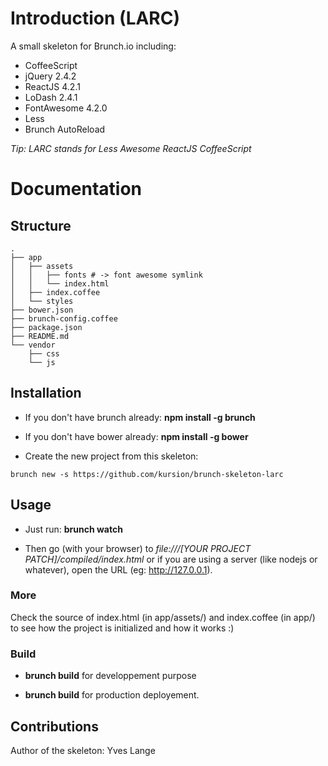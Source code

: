 # Introduction (LARC)

A small skeleton for Brunch.io including:

- CoffeeScript
- jQuery 2.4.2
- ReactJS 4.2.1
- LoDash 2.4.1
- FontAwesome 4.2.0
- Less
- Brunch AutoReload

*Tip: LARC stands for Less Awesome ReactJS CoffeeScript*

# Documentation

## Structure
```
.
├── app
│   ├── assets
│   │   ├── fonts # -> font awesome symlink
│   │   └── index.html
│   ├── index.coffee
│   └── styles
├── bower.json
├── brunch-config.coffee
├── package.json
├── README.md
└── vendor
    ├── css
    └── js
```
## Installation

- If you don't have brunch already: **npm install -g brunch**

- If you don't have bower already: **npm install -g bower**

- Create the new project from this skeleton:
```
brunch new -s https://github.com/kursion/brunch-skeleton-larc
```

## Usage


- Just run: **brunch watch**

- Then go (with your browser) to *file:///[YOUR PROJECT PATCH]/compiled/index.html* or if you are using a server (like nodejs or whatever), open the URL (eg: http://127.0.0.1).

### More

Check the source of index.html (in app/assets/) and index.coffee (in app/) to see how the project is initialized and how it works :)

### Build

- **brunch build** for developpement purpose

- **brunch build** for production deployement.

## Contributions
Author of the skeleton: Yves Lange
